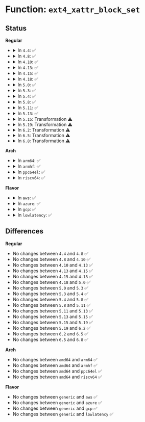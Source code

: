 # Function: <code>ext4_xattr_block_set</code>

## Status
<b>Regular</b>
<ul>
<li>
<details>
<summary>In <code>4.4</code>: ✅</summary>

```c
int ext4_xattr_block_set(handle_t *handle, struct inode *inode, struct ext4_xattr_info *i, struct ext4_xattr_block_find *bs);
```

**Collision:** Unique Static

**Inline:** No

**Transformation:** False

**Instances:**

```
In fs/ext4/xattr.c (ffffffff812dd370)
Location: fs/ext4/xattr.c:774
Inline: False
Direct callers:
  - fs/ext4/xattr.c:ext4_xattr_set_handle
  - fs/ext4/xattr.c:ext4_xattr_set_handle
  - fs/ext4/xattr.c:ext4_expand_extra_isize_ea
```
**Symbols:**

```
ffffffff812dd370-ffffffff812ddd7c: ext4_xattr_block_set (STB_LOCAL)
```
</details>
</li>
<li>
<details>
<summary>In <code>4.8</code>: ✅</summary>

```c
int ext4_xattr_block_set(handle_t *handle, struct inode *inode, struct ext4_xattr_info *i, struct ext4_xattr_block_find *bs);
```

**Collision:** Unique Static

**Inline:** No

**Transformation:** False

**Instances:**

```
In fs/ext4/xattr.c (ffffffff8130ce60)
Location: fs/ext4/xattr.c:813
Inline: False
Direct callers:
  - fs/ext4/xattr.c:ext4_expand_extra_isize_ea
  - fs/ext4/xattr.c:ext4_xattr_set_handle
  - fs/ext4/xattr.c:ext4_xattr_set_handle
```
**Symbols:**

```
ffffffff8130ce60-ffffffff8130d96c: ext4_xattr_block_set (STB_LOCAL)
```
</details>
</li>
<li>
<details>
<summary>In <code>4.10</code>: ✅</summary>

```c
int ext4_xattr_block_set(handle_t *handle, struct inode *inode, struct ext4_xattr_info *i, struct ext4_xattr_block_find *bs);
```

**Collision:** Unique Static

**Inline:** No

**Transformation:** False

**Instances:**

```
In fs/ext4/xattr.c (ffffffff81322d40)
Location: fs/ext4/xattr.c:816
Inline: False
Direct callers:
  - fs/ext4/xattr.c:ext4_expand_extra_isize_ea
  - fs/ext4/xattr.c:ext4_xattr_set_handle
  - fs/ext4/xattr.c:ext4_xattr_set_handle
```
**Symbols:**

```
ffffffff81322d40-ffffffff813236ec: ext4_xattr_block_set (STB_LOCAL)
```
</details>
</li>
<li>
<details>
<summary>In <code>4.13</code>: ✅</summary>

```c
int ext4_xattr_block_set(handle_t *handle, struct inode *inode, struct ext4_xattr_info *i, struct ext4_xattr_block_find *bs);
```

**Collision:** Unique Static

**Inline:** No

**Transformation:** False

**Instances:**

```
In fs/ext4/xattr.c (ffffffff8133c050)
Location: fs/ext4/xattr.c:1797
Inline: False
Direct callers:
  - fs/ext4/xattr.c:ext4_expand_extra_isize_ea
  - fs/ext4/xattr.c:ext4_xattr_set_handle
  - fs/ext4/xattr.c:ext4_xattr_set_handle
```
**Symbols:**

```
ffffffff8133c050-ffffffff8133ce6d: ext4_xattr_block_set (STB_LOCAL)
```
</details>
</li>
<li>
<details>
<summary>In <code>4.15</code>: ✅</summary>

```c
int ext4_xattr_block_set(handle_t *handle, struct inode *inode, struct ext4_xattr_info *i, struct ext4_xattr_block_find *bs);
```

**Collision:** Unique Static

**Inline:** No

**Transformation:** False

**Instances:**

```
In fs/ext4/xattr.c (ffffffff81360550)
Location: fs/ext4/xattr.c:1819
Inline: False
Direct callers:
  - fs/ext4/xattr.c:ext4_expand_extra_isize_ea
  - fs/ext4/xattr.c:ext4_xattr_set_handle
  - fs/ext4/xattr.c:ext4_xattr_set_handle
```
**Symbols:**

```
ffffffff81360550-ffffffff81361441: ext4_xattr_block_set (STB_LOCAL)
```
</details>
</li>
<li>
<details>
<summary>In <code>4.18</code>: ✅</summary>

```c
int ext4_xattr_block_set(handle_t *handle, struct inode *inode, struct ext4_xattr_info *i, struct ext4_xattr_block_find *bs);
```

**Collision:** Unique Static

**Inline:** No

**Transformation:** False

**Instances:**

```
In fs/ext4/xattr.c (ffffffff8138edb0)
Location: fs/ext4/xattr.c:1850
Inline: False
Direct callers:
  - fs/ext4/xattr.c:ext4_expand_extra_isize_ea
  - fs/ext4/xattr.c:ext4_xattr_set_handle
  - fs/ext4/xattr.c:ext4_xattr_set_handle
```
**Symbols:**

```
ffffffff8138edb0-ffffffff8138fbfd: ext4_xattr_block_set (STB_LOCAL)
```
</details>
</li>
<li>
<details>
<summary>In <code>5.0</code>: ✅</summary>

```c
int ext4_xattr_block_set(handle_t *handle, struct inode *inode, struct ext4_xattr_info *i, struct ext4_xattr_block_find *bs);
```

**Collision:** Unique Static

**Inline:** No

**Transformation:** False

**Instances:**

```
In fs/ext4/xattr.c (ffffffff813a76b0)
Location: fs/ext4/xattr.c:1845
Inline: False
Direct callers:
  - fs/ext4/xattr.c:ext4_expand_extra_isize_ea
  - fs/ext4/xattr.c:ext4_xattr_set_handle
  - fs/ext4/xattr.c:ext4_xattr_set_handle
```
**Symbols:**

```
ffffffff813a76b0-ffffffff813a850d: ext4_xattr_block_set (STB_LOCAL)
```
</details>
</li>
<li>
<details>
<summary>In <code>5.3</code>: ✅</summary>

```c
int ext4_xattr_block_set(handle_t *handle, struct inode *inode, struct ext4_xattr_info *i, struct ext4_xattr_block_find *bs);
```

**Collision:** Unique Static

**Inline:** No

**Transformation:** False

**Instances:**

```
In fs/ext4/xattr.c (ffffffff813d1c00)
Location: fs/ext4/xattr.c:1846
Inline: False
Direct callers:
  - fs/ext4/xattr.c:ext4_xattr_move_to_block
  - fs/ext4/xattr.c:ext4_xattr_set_handle
  - fs/ext4/xattr.c:ext4_xattr_set_handle
```
**Symbols:**

```
ffffffff813d1c00-ffffffff813d2a4b: ext4_xattr_block_set (STB_LOCAL)
```
</details>
</li>
<li>
<details>
<summary>In <code>5.4</code>: ✅</summary>

```c
int ext4_xattr_block_set(handle_t *handle, struct inode *inode, struct ext4_xattr_info *i, struct ext4_xattr_block_find *bs);
```

**Collision:** Unique Static

**Inline:** No

**Transformation:** False

**Instances:**

```
In fs/ext4/xattr.c (ffffffff813eb2e0)
Location: fs/ext4/xattr.c:1846
Inline: False
Direct callers:
  - fs/ext4/xattr.c:ext4_xattr_move_to_block
  - fs/ext4/xattr.c:ext4_xattr_set_handle
  - fs/ext4/xattr.c:ext4_xattr_set_handle
```
**Symbols:**

```
ffffffff813eb2e0-ffffffff813ec12b: ext4_xattr_block_set (STB_LOCAL)
```
</details>
</li>
<li>
<details>
<summary>In <code>5.8</code>: ✅</summary>

```c
int ext4_xattr_block_set(handle_t *handle, struct inode *inode, struct ext4_xattr_info *i, struct ext4_xattr_block_find *bs);
```

**Collision:** Unique Static

**Inline:** No

**Transformation:** False

**Instances:**

```
In fs/ext4/xattr.c (ffffffff814388f0)
Location: fs/ext4/xattr.c:1833
Inline: False
Direct callers:
  - fs/ext4/xattr.c:ext4_xattr_move_to_block
  - fs/ext4/xattr.c:ext4_xattr_set_handle
  - fs/ext4/xattr.c:ext4_xattr_set_handle
```
**Symbols:**

```
ffffffff814388f0-ffffffff81439434: ext4_xattr_block_set (STB_LOCAL)
```
</details>
</li>
<li>
<details>
<summary>In <code>5.11</code>: ✅</summary>

```c
int ext4_xattr_block_set(handle_t *handle, struct inode *inode, struct ext4_xattr_info *i, struct ext4_xattr_block_find *bs);
```

**Collision:** Unique Static

**Inline:** No

**Transformation:** False

**Instances:**

```
In fs/ext4/xattr.c (ffffffff81451420)
Location: fs/ext4/xattr.c:1838
Inline: False
Direct callers:
  - fs/ext4/xattr.c:ext4_xattr_move_to_block
  - fs/ext4/xattr.c:ext4_xattr_set_handle
  - fs/ext4/xattr.c:ext4_xattr_set_handle
  - fs/ext4/xattr.c:ext4_xattr_set_handle
```
**Symbols:**

```
ffffffff81451420-ffffffff81451f5d: ext4_xattr_block_set (STB_LOCAL)
```
</details>
</li>
<li>
<details>
<summary>In <code>5.13</code>: ✅</summary>

```c
int ext4_xattr_block_set(handle_t *handle, struct inode *inode, struct ext4_xattr_info *i, struct ext4_xattr_block_find *bs);
```

**Collision:** Unique Static

**Inline:** No

**Transformation:** False

**Instances:**

```
In fs/ext4/xattr.c (ffffffff81456b50)
Location: fs/ext4/xattr.c:1838
Inline: False
Direct callers:
  - fs/ext4/xattr.c:ext4_xattr_move_to_block
  - fs/ext4/xattr.c:ext4_xattr_set_handle
  - fs/ext4/xattr.c:ext4_xattr_set_handle
```
**Symbols:**

```
ffffffff81456b50-ffffffff8145768f: ext4_xattr_block_set (STB_LOCAL)
```
</details>
</li>
<li>
<details>
<summary>In <code>5.15</code>: Transformation ⚠️</summary>

```c
int ext4_xattr_block_set(handle_t *handle, struct inode *inode, struct ext4_xattr_info *i, struct ext4_xattr_block_find *bs);
```

**Collision:** Unique Static

**Inline:** No

**Transformation:** True

**Instances:**

```
In fs/ext4/xattr.c (0)
Location: fs/ext4/xattr.c:1842
Inline: False
Direct callers:
  - fs/ext4/xattr.c:ext4_xattr_move_to_block
  - fs/ext4/xattr.c:ext4_xattr_set_handle
  - fs/ext4/xattr.c:ext4_xattr_set_handle
```
**Symbols:**

```
ffffffff814aaba0-ffffffff814ab761: ext4_xattr_block_set (STB_LOCAL)
ffffffff81cce17d-ffffffff81cce254: ext4_xattr_block_set.cold (STB_LOCAL)
```
</details>
</li>
<li>
<details>
<summary>In <code>5.19</code>: Transformation ⚠️</summary>

```c
int ext4_xattr_block_set(handle_t *handle, struct inode *inode, struct ext4_xattr_info *i, struct ext4_xattr_block_find *bs);
```

**Collision:** Unique Static

**Inline:** No

**Transformation:** True

**Instances:**

```
In fs/ext4/xattr.c (0)
Location: fs/ext4/xattr.c:1851
Inline: False
Direct callers:
  - fs/ext4/xattr.c:ext4_xattr_move_to_block
  - fs/ext4/xattr.c:ext4_xattr_set_handle
  - fs/ext4/xattr.c:ext4_xattr_set_handle
```
**Symbols:**

```
ffffffff815327e0-ffffffff81533516: ext4_xattr_block_set (STB_LOCAL)
ffffffff81e811a4-ffffffff81e8127b: ext4_xattr_block_set.cold (STB_LOCAL)
```
</details>
</li>
<li>
<details>
<summary>In <code>6.2</code>: Transformation ⚠️</summary>

```c
int ext4_xattr_block_set(handle_t *handle, struct inode *inode, struct ext4_xattr_info *i, struct ext4_xattr_block_find *bs);
```

**Collision:** Unique Static

**Inline:** No

**Transformation:** True

**Instances:**

```
In fs/ext4/xattr.c (0)
Location: fs/ext4/xattr.c:1878
Inline: False
Direct callers:
  - fs/ext4/xattr.c:ext4_xattr_move_to_block
  - fs/ext4/xattr.c:ext4_xattr_set_handle
  - fs/ext4/xattr.c:ext4_xattr_set_handle
```
**Symbols:**

```
ffffffff815d0cb0-ffffffff815d1aa1: ext4_xattr_block_set (STB_LOCAL)
ffffffff82071070-ffffffff82071147: ext4_xattr_block_set.cold (STB_LOCAL)
```
</details>
</li>
<li>
<details>
<summary>In <code>6.5</code>: Transformation ⚠️</summary>

```c
int ext4_xattr_block_set(handle_t *handle, struct inode *inode, struct ext4_xattr_info *i, struct ext4_xattr_block_find *bs);
```

**Collision:** Unique Static

**Inline:** No

**Transformation:** True

**Instances:**

```
In fs/ext4/xattr.c (0)
Location: fs/ext4/xattr.c:1919
Inline: False
Direct callers:
  - fs/ext4/xattr.c:ext4_xattr_move_to_block
  - fs/ext4/xattr.c:ext4_xattr_set_handle
  - fs/ext4/xattr.c:ext4_xattr_set_handle
```
**Symbols:**

```
ffffffff81608860-ffffffff81609546: ext4_xattr_block_set (STB_LOCAL)
ffffffff820f0d56-ffffffff820f0e2d: ext4_xattr_block_set.cold (STB_LOCAL)
```
</details>
</li>
<li>
<details>
<summary>In <code>6.8</code>: Transformation ⚠️</summary>

```c
int ext4_xattr_block_set(handle_t *handle, struct inode *inode, struct ext4_xattr_info *i, struct ext4_xattr_block_find *bs);
```

**Collision:** Unique Static

**Inline:** No

**Transformation:** True

**Instances:**

```
In fs/ext4/xattr.c (0)
Location: fs/ext4/xattr.c:1919
Inline: False
Direct callers:
  - fs/ext4/xattr.c:ext4_xattr_move_to_block
  - fs/ext4/xattr.c:ext4_xattr_set_handle
  - fs/ext4/xattr.c:ext4_xattr_set_handle
```
**Symbols:**

```
ffffffff816415a0-ffffffff81642295: ext4_xattr_block_set (STB_LOCAL)
ffffffff821cdf0d-ffffffff821cdfe4: ext4_xattr_block_set.cold (STB_LOCAL)
```
</details>
</li>
</ul>
<b>Arch</b>
<ul>
<li>
<details>
<summary>In <code>arm64</code>: ✅</summary>

```c
int ext4_xattr_block_set(handle_t *handle, struct inode *inode, struct ext4_xattr_info *i, struct ext4_xattr_block_find *bs);
```

**Collision:** Unique Static

**Inline:** No

**Transformation:** False

**Instances:**

```
In fs/ext4/xattr.c (ffff8000104c42d8)
Location: fs/ext4/xattr.c:1846
Inline: False
Direct callers:
  - fs/ext4/xattr.c:ext4_expand_extra_isize_ea
  - fs/ext4/xattr.c:ext4_xattr_set_handle
  - fs/ext4/xattr.c:ext4_xattr_set_handle
  - fs/ext4/xattr.c:ext4_xattr_set_handle
```
**Symbols:**

```
ffff8000104c42d8-ffff8000104c5008: ext4_xattr_block_set (STB_LOCAL)
```
</details>
</li>
<li>
<details>
<summary>In <code>armhf</code>: ✅</summary>

```c
int ext4_xattr_block_set(handle_t *handle, struct inode *inode, struct ext4_xattr_info *i, struct ext4_xattr_block_find *bs);
```

**Collision:** Unique Static

**Inline:** No

**Transformation:** False

**Instances:**

```
In fs/ext4/xattr.c (c0688168)
Location: fs/ext4/xattr.c:1846
Inline: False
Direct callers:
  - fs/ext4/xattr.c:ext4_expand_extra_isize_ea
  - fs/ext4/xattr.c:ext4_xattr_set_handle
  - fs/ext4/xattr.c:ext4_xattr_set_handle
  - fs/ext4/xattr.c:ext4_xattr_set_handle
```
**Symbols:**

```
c0688168-c06890e8: ext4_xattr_block_set (STB_LOCAL)
```
</details>
</li>
<li>
<details>
<summary>In <code>ppc64el</code>: ✅</summary>

```c
int ext4_xattr_block_set(handle_t *handle, struct inode *inode, struct ext4_xattr_info *i, struct ext4_xattr_block_find *bs);
```

**Collision:** Unique Static

**Inline:** No

**Transformation:** False

**Instances:**

```
In fs/ext4/xattr.c (c0000000005fba60)
Location: fs/ext4/xattr.c:1846
Inline: False
Direct callers:
  - fs/ext4/xattr.c:ext4_xattr_move_to_block
  - fs/ext4/xattr.c:ext4_xattr_set_handle
  - fs/ext4/xattr.c:ext4_xattr_set_handle
  - fs/ext4/xattr.c:ext4_xattr_set_handle
```
**Symbols:**

```
c0000000005fba60-c0000000005fcc1c: ext4_xattr_block_set (STB_LOCAL)
```
</details>
</li>
<li>
<details>
<summary>In <code>riscv64</code>: ✅</summary>

```c
int ext4_xattr_block_set(handle_t *handle, struct inode *inode, struct ext4_xattr_info *i, struct ext4_xattr_block_find *bs);
```

**Collision:** Unique Static

**Inline:** No

**Transformation:** False

**Instances:**

```
In fs/ext4/xattr.c (ffffffe00033ecce)
Location: fs/ext4/xattr.c:1846
Inline: False
Direct callers:
  - fs/ext4/xattr.c:ext4_expand_extra_isize_ea
  - fs/ext4/xattr.c:ext4_xattr_set_handle
  - fs/ext4/xattr.c:ext4_xattr_set_handle
  - fs/ext4/xattr.c:ext4_xattr_set_handle
```
**Symbols:**

```
ffffffe00033ecce-ffffffe00033f7f6: ext4_xattr_block_set (STB_LOCAL)
```
</details>
</li>
</ul>
<b>Flavor</b>
<ul>
<li>
<details>
<summary>In <code>aws</code>: ✅</summary>

```c
int ext4_xattr_block_set(handle_t *handle, struct inode *inode, struct ext4_xattr_info *i, struct ext4_xattr_block_find *bs);
```

**Collision:** Unique Static

**Inline:** No

**Transformation:** False

**Instances:**

```
In fs/ext4/xattr.c (ffffffff813e38c0)
Location: fs/ext4/xattr.c:1846
Inline: False
Direct callers:
  - fs/ext4/xattr.c:ext4_xattr_move_to_block
  - fs/ext4/xattr.c:ext4_xattr_set_handle
  - fs/ext4/xattr.c:ext4_xattr_set_handle
```
**Symbols:**

```
ffffffff813e38c0-ffffffff813e470b: ext4_xattr_block_set (STB_LOCAL)
```
</details>
</li>
<li>
<details>
<summary>In <code>azure</code>: ✅</summary>

```c
int ext4_xattr_block_set(handle_t *handle, struct inode *inode, struct ext4_xattr_info *i, struct ext4_xattr_block_find *bs);
```

**Collision:** Unique Static

**Inline:** No

**Transformation:** False

**Instances:**

```
In fs/ext4/xattr.c (ffffffff813d4340)
Location: fs/ext4/xattr.c:1846
Inline: False
Direct callers:
  - fs/ext4/xattr.c:ext4_xattr_move_to_block
  - fs/ext4/xattr.c:ext4_xattr_set_handle
  - fs/ext4/xattr.c:ext4_xattr_set_handle
```
**Symbols:**

```
ffffffff813d4340-ffffffff813d518b: ext4_xattr_block_set (STB_LOCAL)
```
</details>
</li>
<li>
<details>
<summary>In <code>gcp</code>: ✅</summary>

```c
int ext4_xattr_block_set(handle_t *handle, struct inode *inode, struct ext4_xattr_info *i, struct ext4_xattr_block_find *bs);
```

**Collision:** Unique Static

**Inline:** No

**Transformation:** False

**Instances:**

```
In fs/ext4/xattr.c (ffffffff813e0c40)
Location: fs/ext4/xattr.c:1846
Inline: False
Direct callers:
  - fs/ext4/xattr.c:ext4_xattr_move_to_block
  - fs/ext4/xattr.c:ext4_xattr_set_handle
  - fs/ext4/xattr.c:ext4_xattr_set_handle
```
**Symbols:**

```
ffffffff813e0c40-ffffffff813e1a8b: ext4_xattr_block_set (STB_LOCAL)
```
</details>
</li>
<li>
<details>
<summary>In <code>lowlatency</code>: ✅</summary>

```c
int ext4_xattr_block_set(handle_t *handle, struct inode *inode, struct ext4_xattr_info *i, struct ext4_xattr_block_find *bs);
```

**Collision:** Unique Static

**Inline:** No

**Transformation:** False

**Instances:**

```
In fs/ext4/xattr.c (ffffffff813f6060)
Location: fs/ext4/xattr.c:1846
Inline: False
Direct callers:
  - fs/ext4/xattr.c:ext4_xattr_move_to_block
  - fs/ext4/xattr.c:ext4_xattr_set_handle
  - fs/ext4/xattr.c:ext4_xattr_set_handle
```
**Symbols:**

```
ffffffff813f6060-ffffffff813f6e99: ext4_xattr_block_set (STB_LOCAL)
```
</details>
</li>
</ul>

## Differences
<b>Regular</b>
<ul>
<li>
No changes between <code>4.4</code> and <code>4.8</code> ✅
</li>
<li>
No changes between <code>4.8</code> and <code>4.10</code> ✅
</li>
<li>
No changes between <code>4.10</code> and <code>4.13</code> ✅
</li>
<li>
No changes between <code>4.13</code> and <code>4.15</code> ✅
</li>
<li>
No changes between <code>4.15</code> and <code>4.18</code> ✅
</li>
<li>
No changes between <code>4.18</code> and <code>5.0</code> ✅
</li>
<li>
No changes between <code>5.0</code> and <code>5.3</code> ✅
</li>
<li>
No changes between <code>5.3</code> and <code>5.4</code> ✅
</li>
<li>
No changes between <code>5.4</code> and <code>5.8</code> ✅
</li>
<li>
No changes between <code>5.8</code> and <code>5.11</code> ✅
</li>
<li>
No changes between <code>5.11</code> and <code>5.13</code> ✅
</li>
<li>
No changes between <code>5.13</code> and <code>5.15</code> ✅
</li>
<li>
No changes between <code>5.15</code> and <code>5.19</code> ✅
</li>
<li>
No changes between <code>5.19</code> and <code>6.2</code> ✅
</li>
<li>
No changes between <code>6.2</code> and <code>6.5</code> ✅
</li>
<li>
No changes between <code>6.5</code> and <code>6.8</code> ✅
</li>
</ul>
<b>Arch</b>
<ul>
<li>
No changes between <code>amd64</code> and <code>arm64</code> ✅
</li>
<li>
No changes between <code>amd64</code> and <code>armhf</code> ✅
</li>
<li>
No changes between <code>amd64</code> and <code>ppc64el</code> ✅
</li>
<li>
No changes between <code>amd64</code> and <code>riscv64</code> ✅
</li>
</ul>
<b>Flavor</b>
<ul>
<li>
No changes between <code>generic</code> and <code>aws</code> ✅
</li>
<li>
No changes between <code>generic</code> and <code>azure</code> ✅
</li>
<li>
No changes between <code>generic</code> and <code>gcp</code> ✅
</li>
<li>
No changes between <code>generic</code> and <code>lowlatency</code> ✅
</li>
</ul>
